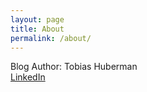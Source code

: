 ```yaml
---
layout: page
title: About
permalink: /about/
---
```


Blog Author: Tobias Huberman  
[LinkedIn](https://www.linkedin.com/in/tobias-huberman/)
